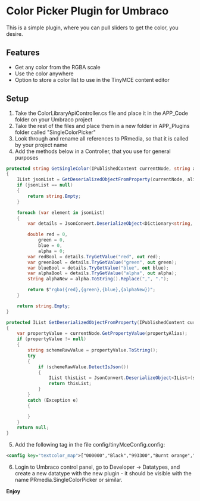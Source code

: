 # Color Picker Plugin for Umbraco

This is a simple plugin, where you can pull sliders to get the color, you desire.


## Features

* Get any color from the RGBA scale
* Use the color anywhere
* Option to store a color list to use in the TinyMCE content editor


## Setup

1. Take the ColorLibraryApiController.cs file and place it in the APP_Code folder on your Umbraco project
2. Take the rest of the files and place them in a new folder in APP_Plugins folder called "SingleColorPicker"
3. Look through and rename all references to PRmedia, so that it is called by your project name
4. Add the methods below in a Controller, that you use for general purposes

```C#
protected string GetSingleColor(IPublishedContent currentNode, string alias)
{
    IList jsonList = GetDeserializedObjectFromProperty(currentNode, alias);
    if (jsonList == null)
    {
        return string.Empty;
    }

    foreach (var element in jsonList)
    {
        var details = JsonConvert.DeserializeObject<Dictionary<string, double>>(element.ToString());

        double red = 0,
            green = 0,
            blue = 0,
            alpha = 0;
        var redBool = details.TryGetValue("red", out red);
        var greenBool = details.TryGetValue("green", out green);
        var blueBool = details.TryGetValue("blue", out blue);
        var alphaBool = details.TryGetValue("alpha", out alpha);
        string alphaNew = alpha.ToString().Replace(",", ".");

        return $"rgba({red},{green},{blue},{alphaNew})";
    }

    return string.Empty;
}

protected IList GetDeserializedObjectFromProperty(IPublishedContent currentNode, string propertyAlias)
{
    var propertyValue = currentNode.GetPropertyValue(propertyAlias);
    if (propertyValue != null)
    {
        string schemeRawValue = propertyValue.ToString();
        try
        {
            if (schemeRawValue.DetectIsJson())
            {
                IList thisList = JsonConvert.DeserializeObject<IList>(schemeRawValue);
                return thisList;
            }
        }
        catch (Exception e)
        {

        }
    }
    return null;
}
```

5. Add the following tag in the file config/tinyMceConfig.config:

```xml
<config key="textcolor_map">["000000","Black","993300","Burnt orange","333300","Dark olive","246aa3","Baby blue","dbae84","Gold","ffc6e6","Army Green","ff8f47","Orange","ffffff","Hvid"]</config>
```

6. Login to Umbraco control panel, go to Developer -> Datatypes, and create a new datatype with the new plugin - it should be visible with the name PRmedia.SingleColorPicker or similar.

**Enjoy**